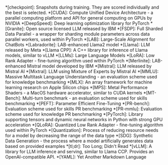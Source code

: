 *[checkpoint]: Snapshots during training. They are scored individually and the best is selected.
*[CUDA]: Compute Unified Device Architecture - a parallel computing platform and API for general computing on GPUs by NVIDIA
*[DeepSpeed]: Deep learning optimization library for PyTorch
*[Granite]: Open source licensed LLM released by IBM
*[FSDP]: Full Sharded Data Parallel - a wrapper for sharding module parameters across data parallel workers, used within PyTorch
*[LAB]: Large-Scale Alignment for ChatBots
*[Labradorite]: LAB-enhanced Llama2 model
*[Llama]: LLM released by Meta
*[Llama CPP]: A C++ library for inference of Llama models, similar to vLLM
*[LLMs]: Large Language Models
*[LoRA]: Low Rank Adapter - fine-tuning algorithm used within PyTorch
*[Merlinite]: LAB-enhanced Mistral model developed by IBM
*[Mistral]: LLM released by Mistral AI
*[Mixtral]: LLM using Mixture of Experts by Mistral AI
*[MMLU]: Massive Multitask Language Understanding - an evaluation scheme used for knowledge benchmarking
*[MLX]: An array framework for machine learning research on Apple Silicon chips
*[MPS]: Metal Performance Shaders - a MacOS hardware accelerator, similar to CUDA kernels
*[MT-Bench]: Multi-turn benchmark - an evaluation scheme used for skills benchmarking
*[PEFT]: Parameter Efficient Fine-Tuning
*[PR-bench]: Evaluation scheme used for skills PR benchmarking
*[PR-mmlu]: Evaluation scheme used for knowledge PR benchmarking
*[PyTorch]: Library supporting tensors and dynamic neural networks in Python with strong GPU acceleration
*[QLoRA]: Quantized Low Rank Adapter - fine-tuning algorithm used within PyTorch
*[Quantization]: Process of reducing resource needs for a model by decreasing the range of the data type
*[SDG]: Synthetic Data Generation - the process where a model artificially generates data based on provided examples
*[tl;dr]: Too Long; Didn't Read
*[vLLM]: A library for LLM inference and serving, similar to Llama CCP. Provides an OpenAI-compatible API.
*[YAML]: Yet Another Markdown Language